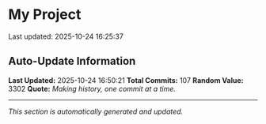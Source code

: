 # My Project


Last updated: 2025-10-24 16:25:37


















































































































































































































































































































































































































































































































## Auto-Update Information

**Last Updated:** 2025-10-24 16:50:21
**Total Commits:** 107
**Random Value:** 3302
**Quote:** _Making history, one commit at a time._

---
_This section is automatically generated and updated._